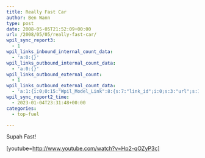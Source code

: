 ```yaml
---
title: Really Fast Car
author: Ben Wann
type: post
date: 2008-05-05T21:52:09+00:00
url: /2008/05/05/really-fast-car/
wpil_sync_report3:
  - 1
wpil_links_inbound_internal_count_data:
  - 'a:0:{}'
wpil_links_outbound_internal_count_data:
  - 'a:0:{}'
wpil_links_outbound_external_count:
  - 1
wpil_links_outbound_external_count_data:
  - 'a:1:{i:0;O:15:"Wpil_Model_Link":8:{s:7:"link_id";i:0;s:3:"url";s:181:"https://www.youtube.com/embed/Hp2-qOZyP3c?version=3&#038;rel=1&#038;showsearch=0&#038;showinfo=1&#038;iv_load_policy=1&#038;fs=1&#038;hl=en-US&#038;autohide=2&#038;wmode=transparent";s:4:"host";s:11:"youtube.com";s:8:"internal";b:0;s:4:"post";N;s:6:"anchor";s:37:"No anchor text, link is for an iframe";s:15:"added_by_plugin";b:0;s:8:"location";s:7:"content";}}'
wpil_sync_report2_time:
  - 2023-01-04T23:31:48+00:00
categories:
  - top-fuel

---
```

Supah Fast!

[youtube=http://www.youtube.com/watch?v=Hp2-qOZyP3c]